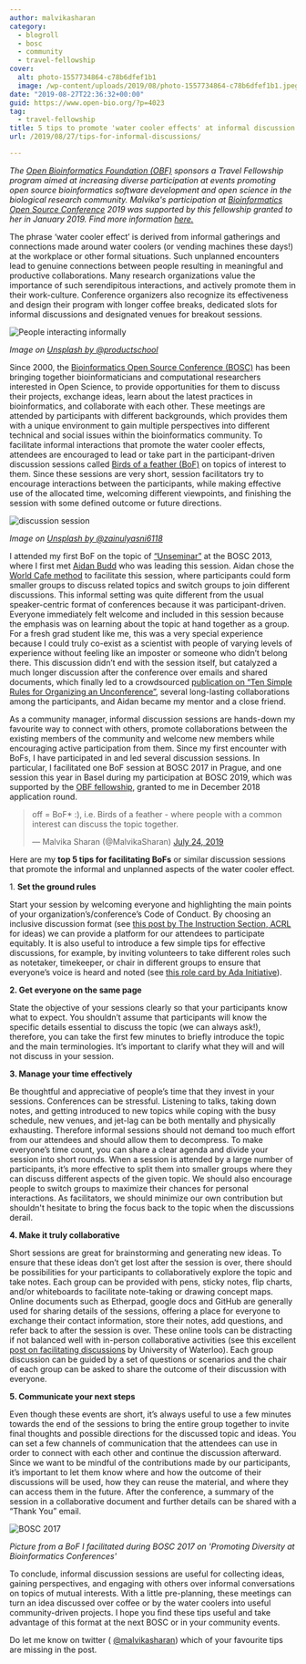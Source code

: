 ```yaml
---
author: malvikasharan
category:
  - blogroll
  - bosc
  - community
  - travel-fellowship
cover:
  alt: photo-1557734864-c78b6dfef1b1
  image: /wp-content/uploads/2019/08/photo-1557734864-c78b6dfef1b1.jpeg
date: "2019-08-27T22:36:32+00:00"
guid: https://www.open-bio.org/?p=4023
tag:
  - travel-fellowship
title: 5 tips to promote 'water cooler effects' at informal discussion sessions
url: /2019/08/27/tips-for-informal-discussions/

---
```

_The [Open Bioinformatics Foundation (OBF)](https://www.open-bio.org) sponsors a Travel Fellowship program aimed at increasing diverse participation at events promoting open source bioinformatics software development and open science in the biological research community. Malvika's participation at [Bioinformatics Open Source Conference](/events/bosc/about/) 2019 was supported by this fellowship granted to her in January 2019. Find more information [here.](/travel-awards/)_

The phrase ‘water cooler effect’ is derived from informal gatherings and connections made around water coolers (or vending machines these days!) at the workplace or other formal situations. Such unplanned encounters lead to genuine connections between people resulting in meaningful and productive collaborations. Many research organizations value the importance of such serendipitous interactions, and actively promote them in their work-culture. Conference organizers also recognize its effectiveness and design their program with longer coffee breaks, dedicated slots for informal discussions and designated venues for breakout sessions.

![People interacting informally](https://images.unsplash.com/photo-1563461661026-49631dd5d68e?ixlib=rb-1.2.1&ixid=eyJhcHBfaWQiOjEyMDd9&auto=format&fit=crop&w=1500&q=80)

_Image on [Unsplash by @productschool](https://unsplash.com/photos/5H0p6JPUHbI)_

Since 2000, the [Bioinformatics Open Source Conference (BOSC)](/events/bosc/about/) has been bringing together bioinformaticians and computational researchers interested in Open Science, to provide opportunities for them to discuss their projects, exchange ideas, learn about the latest practices in bioinformatics, and collaborate with each other. These meetings are attended by participants with different backgrounds, which provides them with a unique environment to gain multiple perspectives into different technical and social issues within the bioinformatics community. To facilitate informal interactions that promote the water cooler effects, attendees are encouraged to lead or take part in the participant-driven discussion sessions called [Birds of a feather (BoF)](https://en.wikipedia.org/wiki/Birds_of_a_feather_(computing)) on topics of interest to them. Since these sessions are very short, session facilitators try to encourage interactions between the participants, while making effective use of the allocated time, welcoming different viewpoints, and finishing the session with some defined outcome or future directions.

![discussion session](https://images.unsplash.com/photo-1557734864-c78b6dfef1b1?ixlib=rb-1.2.1&auto=format&fit=crop&w=1782&q=80)

_Image on [Unsplash by @zainulyasni6118](https://unsplash.com/photos/QiIxg_q2vh0)_

I attended my first BoF on the topic of [“Unseminar”](http://www.hub-hub.de/wordpress/?p=327) at the BOSC 2013, where I first met [Aidan Budd](https://twitter.com/AidanBudd) who was leading this session. Aidan chose the [World Cafe method](http://www.theworldcafe.com/key-concepts-resources/world-cafe-method/) to facilitate this session, where participants could form smaller groups to discuss related topics and switch groups to join different discussions. This informal setting was quite different from the usual speaker-centric format of conferences because it was participant-driven. Everyone immediately felt welcome and included in this session because the emphasis was on learning about the topic at hand together as a group. For a fresh grad student like me, this was a very special experience because I could truly co-exist as a scientist with people of varying levels of experience without feeling like an imposter or someone who didn’t belong there. This discussion didn’t end with the session itself, but catalyzed a much longer discussion after the conference over emails and shared documents, which finally led to a crowdsourced [publication on “Ten Simple Rules for Organizing an Unconference”](https://journals.plos.org/ploscompbiol/article?id=10.1371/journal.pcbi.1003905), several long-lasting collaborations among the participants, and Aidan became my mentor and a close friend.

As a community manager, informal discussion sessions are hands-down my favourite way to connect with others, promote collaborations between the existing members of the community and welcome new members while encouraging active participation from them. Since my first encounter with BoFs, I have participated in and led several discussion sessions. In particular, I facilitated one BoF session at BOSC 2017 in Prague, and one session this year in Basel during my participation at BOSC 2019, which was supported by the [OBF fellowship](/travel-awards), granted to me in December 2018 application round.

> off = BoF\* :), i.e. Birds of a feather - where people with a common interest can discuss the topic together.
>
> — Malvika Sharan (@MalvikaSharan) [July 24, 2019](https://twitter.com/MalvikaSharan/status/1154007583730126848?ref_src=twsrc%5Etfw)

Here are my **top 5 tips for facilitating BoFs** or similar discussion sessions that promote the informal and unplanned aspects of the water cooler effect.  

1\. **Set the ground rules**

Start your session by welcoming everyone and highlighting the main points of your organization’s/conference’s Code of Conduct. By choosing an inclusive discussion format (see [this post by The Instruction Section, ACRL](https://acrl.ala.org/IS/is-committees-2/committees-task-forces/discussion-group-steering/possible-discussion-format-options/) for ideas) we can provide a platform for our attendees to participate equitably. It is also useful to introduce a few simple tips for effective discussions, for example, by inviting volunteers to take different roles such as notetaker, timekeeper, or chair in different groups to ensure that everyone’s voice is heard and noted (see [this role card by Ada Initiative](https://files.adainitiative.org/wiki_binaries/role_cards.pdf)).  

**2\. Get everyone on the same page**

State the objective of your sessions clearly so that your participants know what to expect. You shouldn’t assume that participants will know the specific details essential to discuss the topic (we can always ask!), therefore, you can take the first few minutes to briefly introduce the topic and the main terminologies. It’s important to clarify what they will and will not discuss in your session.  

**3\. Manage your time effectively**

Be thoughtful and appreciative of people’s time that they invest in your sessions. Conferences can be stressful. Listening to talks, taking down notes, and getting introduced to new topics while coping with the busy schedule, new venues, and jet-lag can be both mentally and physically exhausting. Therefore informal sessions should not demand too much effort from our attendees and should allow them to decompress. To make everyone’s time count, you can share a clear agenda and divide your session into short rounds. When a session is attended by a large number of participants, it’s more effective to split them into smaller groups where they can discuss different aspects of the given topic. We should also encourage people to switch groups to maximize their chances for personal interactions. As facilitators, we should minimize our own contribution but shouldn't hesitate to bring the focus back to the topic when the discussions derail.  

**4\. Make it truly collaborative**

Short sessions are great for brainstorming and generating new ideas. To ensure that these ideas don’t get lost after the session is over, there should be possibilities for your participants to collaboratively explore the topic and take notes. Each group can be provided with pens, sticky notes, flip charts, and/or whiteboards to facilitate note-taking or drawing concept maps. Online documents such as Etherpad, google docs and GitHub are generally used for sharing details of the sessions, offering a place for everyone to exchange their contact information, store their notes, add questions, and refer back to after the session is over. These online tools can be distracting if not balanced well with in-person collaborative activities (see this excellent [post on facilitating discussions](https://uwaterloo.ca/centre-for-teaching-excellence/teaching-resources/teaching-tips/alternatives-lecturing/discussions/facilitating-effective-discussions) by University of Waterloo). Each group discussion can be guided by a set of questions or scenarios and the chair of each group can be asked to share the outcome of their discussion with everyone.   

**5\. Communicate your next steps**

Even though these events are short, it’s always useful to use a few minutes towards the end of the sessions to bring the entire group together to invite final thoughts and possible directions for the discussed topic and ideas. You can set a few channels of communication that the attendees can use in order to connect with each other and continue the discussion afterward. Since we want to be mindful of the contributions made by our participants, it’s important to let them know where and how the outcome of their discussions will be used, how they can reuse the material, and where they can access them in the future. After the conference, a summary of the session in a collaborative document and further details can be shared with a “Thank You” email.

![BOSC 2017](https://pbs.twimg.com/media/DFVqupbXoAI9eCV?format=jpg&name=medium)

_Picture from a BoF I facilitated during BOSC 2017 on 'Promoting Diversity at Bioinformatics Conferences'_

To conclude, informal discussion sessions are useful for collecting ideas, gaining perspectives, and engaging with others over informal conversations on topics of mutual interests. With a little pre-planning, these meetings can turn an idea discussed over coffee or by the water coolers into useful community-driven projects. I hope you find these tips useful and take advantage of this format at the next BOSC or in your community events.

Do let me know on twitter ( [@malvikasharan](https://twitter.com/MalvikaSharan)) which of your favourite tips are missing in the post.
